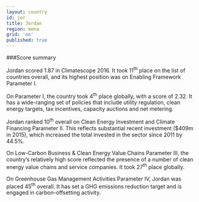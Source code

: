 ```yaml
---
layout: country
id: jor
title: Jordan
region: mena
grid: 'on'
published: true
---
```


###Score summary

Jordan scored 1.87 in Climatescope 2016. It took 11<sup>th</sup> place on the list of countries overall, and its highest position was on Enabling Framework Parameter I.

On Parameter I, the country took 4<sup>th</sup> place globally, with a score of 2.32. It has a wide-ranging set of policies that include utility regulation, clean energy targets, tax incentives, capacity auctions and net metering.

Jordan ranked 10<sup>th</sup> overall on Clean Energy Investment and Climate Financing Parameter II. This reflects substantial recent investment ($409m in 2015), which increased the total invested in the sector since 2011 by 44.5%.

On Low-Carbon Business & Clean Energy Value Chains Parameter III, the country’s relatively high score reflected the presence of a number of clean energy value chains and service companies. It took 27<sup>th</sup> place globally. 

On Greenhouse Gas Management Activities Parameter IV, Jordan was placed 45<sup>th</sup> overall. It has set a GHG emissions reduction target and is engaged in carbon-offsetting activity.
